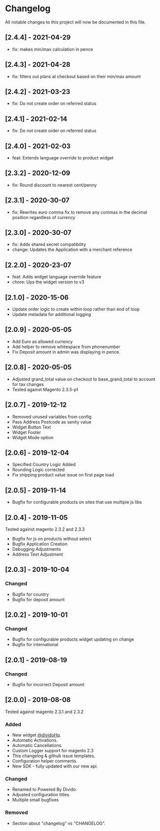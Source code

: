 # Changelog
All notable changes to this project will now be documented in this file.


## [2.4.4] - 2021-04-29
- fix: makes min/max calculation in pence

## [2.4.3] - 2021-04-28
- fix: filters out plans at checkout based on their min/max amount

## [2.4.2] - 2021-03-23
- fix: Do not create order on referred status

## [2.4.1] - 2021-02-14
- fix: Do not create order on referred status

## [2.4.0] - 2021-02-03
- feat: Extends language override to product widget

## [2.3.2] - 2020-12-09
- fix: Round discount to nearest cent/penny

## [2.3.1] - 2020-30-07
- fix: Rewrites euro comma fix to remove any commas in the decimal position regardless of currency 

## [2.3.0] - 2020-30-07
- fix: Adds shared secret compatibility 
- change: Updates the Application with a merchant reference

## [2.2.0] - 2020-23-07
- feat: Adds widget language override feature
- chore: Ups the widget version to v3

## [2.1.0] - 2020-15-06
- Update order logic to create within loop rather than end of loop
- Update metadata for additional logging

## [2.0.9] - 2020-05-05
- Add Euro as allowed currency
- Add helper to remove whitespace from phonenumber
- Fix Deposit amount in admin was displaying in pence.

## [2.0.8] - 2020-05-05
- Adjusted grand_total value on checkout to base_grand_total to account for tax changes
- Tested against Magento 2.3.5-p1

## [2.0.7] - 2019-12-12
- Removed unused variables from config 
- Pass Address Postcode as sanity value
- Widget Button Text
- Widget Footer
- Widget Mode option

## [2.0.6] - 2019-12-04
- Specified Country Logic Added
- Rounding Logic corrected
- Fix shipping product value issue on first page load

## [2.0.5] - 2019-11-14
- Bugfix for configurable products on sites that use multiple js libs

## [2.0.4] - 2019-11-05
Tested against magento 2.3.2 and 2.3.3

- Bugfix for js on products without select
- Bugfix Application Creation
- Debugging Adjustments
- Address Text Adjustment

## [2.0.3] - 2019-10-04

### Changed
- Bugfix for country
- Bugfix for deposit amount

## [2.0.2] - 2019-10-01

### Changed
- Bugfix for configurable products widget updating on change
- Bugfix for international 


## [2.0.1] - 2019-08-19

### Changed
- Bugfix for incorrect Deposit amount


## [2.0.0] - 2019-08-08
Tested against magento 2.3.1 and 2.3.2
### Added
- New widget [@dividoHq](https://github.com/dividohq).
- Automatic Activations.
- Automatic Cancellations.
- Custom Logger support for magento 2.3
- This changelog & github issue templates.
- Configuration helper comments.
- New SDK - fully updated with our new api.

### Changed
- Renamed to Powered By Divido.
- Adjusted configuration titles.
- Multiple small bugfixes

### Removed
- Section about "changelog" vs "CHANGELOG".
